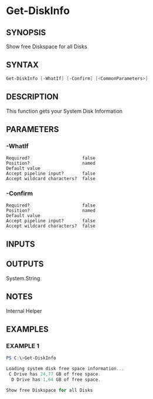 ﻿# Get-DiskInfo
## SYNOPSIS
Show free Diskspace for all Disks

## SYNTAX
```powershell
Get-DiskInfo [-WhatIf] [-Confirm] [<CommonParameters>]
```

## DESCRIPTION
This function gets your System Disk Information

## PARAMETERS
### -WhatIf <SwitchParameter>

```
Required?                    false
Position?                    named
Default value
Accept pipeline input?       false
Accept wildcard characters?  false
```
 
### -Confirm <SwitchParameter>

```
Required?                    false
Position?                    named
Default value
Accept pipeline input?       false
Accept wildcard characters?  false
```

## INPUTS


## OUTPUTS
System.String

## NOTES
Internal Helper

## EXAMPLES
### EXAMPLE 1
```powershell
PS C:\>Get-DiskInfo

Loading system disk free space information...
 C Drive has 24,77 GB of free space.
  D Drive has 1,64 GB of free space.

Show free Diskspace for all Disks
```



